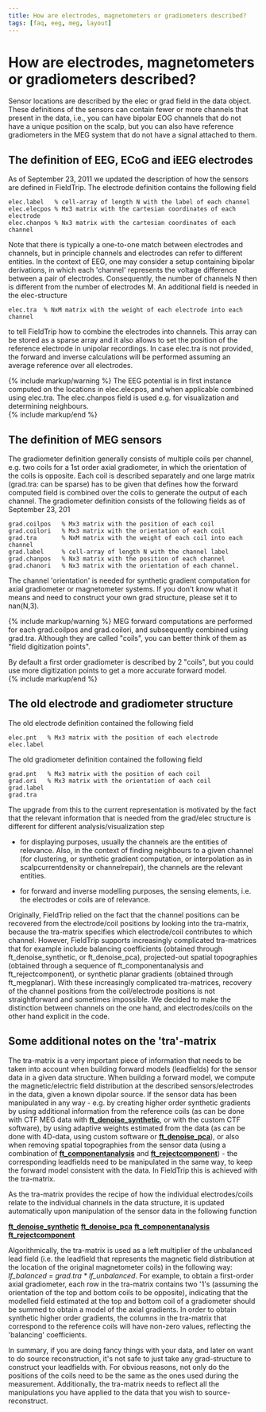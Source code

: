 ```yaml
---
title: How are electrodes, magnetometers or gradiometers described?
tags: [faq, eeg, meg, layout]
---
```


# How are electrodes, magnetometers or gradiometers described?

Sensor locations are described by the elec or grad field in the data object. These definitions of the sensors can contain fewer or more channels that present in the data, i.e., you can have bipolar EOG channels that do not have a unique position on the scalp, but you can also have reference gradiometers in the MEG system that do not have a signal attached to them.

## The definition of EEG, ECoG and iEEG electrodes

As of September 23, 2011 we updated the description of how the sensors are defined in FieldTrip. The electrode definition contains the following field

    elec.label   % cell-array of length N with the label of each channel
    elec.elecpos % Mx3 matrix with the cartesian coordinates of each electrode
    elec.chanpos % Nx3 matrix with the cartesian coordinates of each channel

Note that there is typically a one-to-one match between electrodes and channels, but in principle channels and electrodes can refer to different entities. In the context of EEG, one may consider a setup containing bipolar derivations, in which each 'channel' represents the voltage difference between a pair of electrodes. Consequently, the number of channels N then is different from the number of electrodes M. An additional field is needed in the elec-structure

    elec.tra  % NxM matrix with the weight of each electrode into each channel  

to tell FieldTrip how to combine the electrodes into channels. This array can be stored as a sparse array and it also allows to set the position of the reference electrode in unipolar recordings. In case elec.tra is not provided, the forward and inverse calculations will be performed assuming an average reference over all electrodes.

{% include markup/warning %}
The EEG potential is in first instance computed on the locations in elec.elecpos, and when applicable combined using elec.tra. The elec.chanpos field is used e.g. for visualization and determining neighbours.  
{% include markup/end %}

## The definition of MEG sensors

The gradiometer definition generally consists of multiple coils per channel, e.g. two coils for a 1st order axial gradiometer, in which the orientation of the coils is opposite. Each coil is described separately and one large matrix (grad.tra: can be sparse) has to be given that defines how the forward computed field is combined over the coils to generate the output of each channel. The gradiometer definition consists of the following fields as of September 23, 201

    grad.coilpos   % Mx3 matrix with the position of each coil
    grad.coilori   % Mx3 matrix with the orientation of each coil
    grad.tra       % NxM matrix with the weight of each coil into each channel
    grad.label     % cell-array of length N with the channel label
    grad.chanpos   % Nx3 matrix with the position of each channel
    grad.chanori   % Nx3 matrix with the orientation of each channel.

The channel 'orientation' is needed for synthetic gradient computation for axial gradiometer or magnetometer systems. If you don't know what it means and need to construct your own grad structure, please set it to nan(N,3).

{% include markup/warning %}
MEG forward computations are performed for each grad.coilpos and grad.coilori, and subsequently combined using grad.tra. Although they are called "coils", you can better think of them as "field digitization points".

By default a first order gradiometer is described by 2 "coils", but you could use more digitization points to get a more accurate forward model.   
{% include markup/end %}

## The old electrode and gradiometer structure

The old electrode definition contained the following field

    elec.pnt   % Mx3 matrix with the position of each electrode
    elec.label

The old gradiometer definition contained the following field

    grad.pnt   % Mx3 matrix with the position of each coil
    grad.ori   % Mx3 matrix with the orientation of each coil
    grad.label
    grad.tra

The upgrade from this to the current representation is motivated by the fact that the relevant information that is needed from the grad/elec structure is different for different analysis/visualization step

*  for displaying purposes, usually the channels are the entities of relevance. Also, in the context of finding neighbours to a given channel (for clustering, or synthetic gradient computation, or interpolation as in scalpcurrentdensity or channelrepair), the channels are the relevant entities.

*  for forward and inverse modelling purposes, the sensing elements, i.e. the electrodes or coils are of relevance.

Originally, FieldTrip relied on the fact that the channel positions can be recovered from the electrode/coil positions by looking into the tra-matrix, because the tra-matrix specifies which electrode/coil contributes to which channel. However, FieldTrip supports increasingly complicated tra-matrices that for example include balancing coefficients (obtained through ft_denoise_synthetic, or ft_denoise_pca), projected-out spatial topographies (obtained through a sequence of ft_componentanalysis and ft_rejectcomponent), or synthetic planar gradients (obtained through ft_megplanar). With these increasingly complicated tra-matrices, recovery of the channel positions from the coil/electrode positions is not straightforward and sometimes impossible.
We decided to make the distinction between channels on the one hand, and electrodes/coils on the other hand explicit in the code.

## Some additional notes on the 'tra'-matrix

The tra-matrix is a very important piece of information that needs to be taken into account when building forward models (leadfields) for the sensor data in a given data structure. When building a forward model, we compute the magnetic/electric field distribution at the described sensors/electrodes in the data, given a known dipolar source. If the sensor data has been manipulated in any way - e.g. by creating higher order synthetic gradients by using additional information from the reference coils (as can be done with CTF MEG data with **[ft_denoise_synthetic](/reference/ft_denoise_synthetic)**, or with the custom CTF software), by using adaptive weights estimated from the data (as can be done with 4D-data, using custom software or **[ft_denoise_pca](/reference/ft_denoise_pca)**), or also when removing spatial topographies from the sensor data (using a combination of **[ft_componentanalysis](/reference/ft_componentanalysis)** and **[ft_rejectcomponent](/reference/ft_rejectcomponent)**) - the corresponding leadfields need to be manipulated in the same way, to keep the forward model consistent with the data. In FieldTrip this is achieved with the tra-matrix.

As the tra-matrix provides the recipe of how the individual electrodes/coils relate to the individual channels in the data structure, it is updated automatically upon manipulation of the sensor data in the following function

 **[ft_denoise_synthetic](/reference/ft_denoise_synthetic)**
 **[ft_denoise_pca](/reference/ft_denoise_pca)**
 **[ft_componentanalysis](/reference/ft_componentanalysis)**
 **[ft_rejectcomponent](/reference/ft_rejectcomponent)**

Algorithmically, the tra-matrix is used as a left multiplier of the unbalanced lead field (i.e. the leadfield that represents the magnetic field distribution at the location of the original magnetometer coils) in the following way: *lf_balanced = grad.tra * lf_unbalanced*. For example, to obtain a first-order axial gradiometer, each row in the tra-matrix contains two '1's (assuming the orientation of the top and bottom coils to be opposite), indicating that the modelled field estimated at the top and bottom coil of a gradiometer should be summed to obtain a model of the axial gradients. In order to obtain synthetic higher order gradients, the columns in the tra-matrix that correspond to the reference coils will have non-zero values, reflecting the 'balancing' coefficients.

In summary, if you are doing fancy things with your data, and later on want to do source reconstruction, it's not safe to just take any grad-structure to construct your leadfields with. For obvious reasons, not only do the positions of the coils need to be the same as the ones used during the measurement. Additionally, the tra-matrix needs to reflect all the manipulations you have applied to the data that you wish to source-reconstruct.
